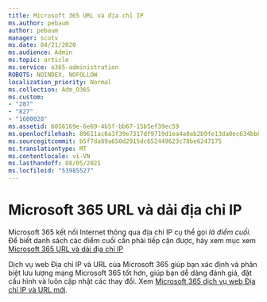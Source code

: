 ```yaml
---
title: Microsoft 365 URL và địa chỉ IP
ms.author: pebaum
author: pebaum
manager: scotv
ms.date: 04/21/2020
ms.audience: Admin
ms.topic: article
ms.service: o365-administration
ROBOTS: NOINDEX, NOFOLLOW
localization_priority: Normal
ms.collection: Adm_O365
ms.custom:
- "287"
- "827"
- "1600028"
ms.assetid: 6056169e-6e69-4b5f-bb67-15b5ef39ec59
ms.openlocfilehash: 89611ac0a3f39e7317df9719d1ea4a0ab2b9fe13da0ec634bb83190870fe5874
ms.sourcegitcommit: b5f7da89a650d2915dc652449623c78be6247175
ms.translationtype: MT
ms.contentlocale: vi-VN
ms.lasthandoff: 08/05/2021
ms.locfileid: "53985527"
---
```

# <a name="microsoft-365-urls-and-ip-address-ranges"></a>Microsoft 365 URL và dải địa chỉ IP

Microsoft 365 kết nối Internet thông qua địa chỉ IP cụ thể gọi *là điểm cuối.*
Để biết danh sách các điểm cuối cần phải tiếp cận được, hãy xem mục xem [Microsoft 365 URL và dải địa chỉ IP](https://docs.microsoft.com/office365/enterprise/urls-and-ip-address-ranges) 

Dịch vụ web Địa chỉ IP và URL của Microsoft 365 giúp bạn xác định và phân biệt lưu lượng mạng Microsoft 365 tốt hơn, giúp bạn dễ dàng đánh giá, đặt cấu hình và luôn cập nhật các thay đổi. Xem [Microsoft 365 dịch vụ web Địa chỉ IP và URL mới](https://docs.microsoft.com/office365/enterprise/office-365-ip-web-service).